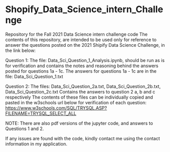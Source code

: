 # Shopify_Data_Science_intern_Challenge
Repository for the Fall 2021 Data Science intern challenge code
The contents of this repository, are intended to be used only for reference to answer the questions posted on the 2021 Shipify Data Science Challenge, in the link below:

Question 1:
The  file: 
Data_Sci_Question_1_Analysis.ipynb, should be run as is for verification and contains the notes and reasoning behind the answers posted for questions 1a - 1c.
The answers for questions 1a - 1c are in the file:
Data_Sci_Question_1.txt

Question 2:
The files: Data_Sci_Question_2a.txt, Data_Sci_Question_2b.txt, Data_Sci_Question_2c.txt
Contains the answers to question 2 a, b and c respectively
The contents of these files can be individually copied and pasted in the w3schools url below for verification of each question:
https://www.w3schools.com/SQL/TRYSQL.ASP?FILENAME=TRYSQL_SELECT_ALL


NOTE: There are also pdf versions of the jupyter code, and answers to Questions 1 and 2.

If any issues are found with the code, kindly contact me using the contact information in my application.
